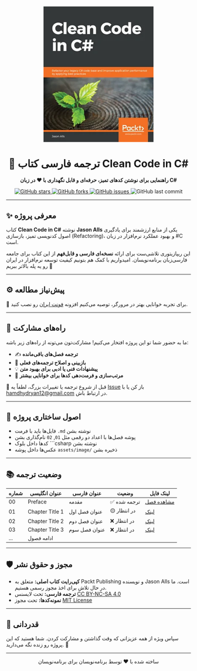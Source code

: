 <p align="center">
  <a href="https://github.com/hheydarian/clean-code-in-csharp-persian">
    <img src="assets/image/Cover.webp" alt="Clean Code in C# - Persian Translation" width="300"/>
  </a>
</p>

<h1 align="center">📘 ترجمه فارسی کتاب Clean Code in C#</h1>

<p align="center">
  <b>راهنمایی برای نوشتن کدهای تمیز، حرفه‌ای و قابل نگهداری با ❤️ در زبان C#</b>
</p>

<p align="center">
  <a href="https://github.com/hheydarian/clean-code-in-csharp-persian/stargazers">
    <img alt="GitHub stars" src="https://img.shields.io/github/stars/hheydarian/clean-code-in-csharp-persian?style=for-the-badge&logo=github&label=Stars&color=FDD835">
  </a>
  <a href="https://github.com/hheydarian/clean-code-in-csharp-persian/network/members">
    <img alt="GitHub forks" src="https://img.shields.io/github/forks/hheydarian/clean-code-in-csharp-persian?style=for-the-badge&logo=github&label=Forks&color=42A5F5">
  </a>
  <a href="https://github.com/hheydarian/clean-code-in-csharp-persian/issues">
    <img alt="GitHub issues" src="https://img.shields.io/github/issues/hheydarian/clean-code-in-csharp-persian?style=for-the-badge&logo=github&label=Issues&color=EF5350">
  </a>
  <img alt="GitHub last commit" src="https://img.shields.io/github/last-commit/hheydarian/clean-code-in-csharp-persian?style=for-the-badge&label=Last%20Commit&color=66BB6A">
</p>

---

## ✨ معرفی پروژه

کتاب **Clean Code in C#** نوشته **Jason Alls** یکی از منابع ارزشمند برای یادگیری اصول کدنویسی تمیز، بازسازی (Refactoring)، و بهبود عملکرد نرم‌افزار در زبان #C است.

این ریپازیتوری تلاشی‌ست برای ارائه **نسخه‌ای فارسی و قابل‌فهم** از این کتاب برای جامعه فارسی‌زبان برنامه‌نویسان. امیدواریم با کمک هم بتونیم کیفیت توسعه نرم‌افزار در ایران رو یه پله بالاتر ببریم 🚀

---

## ⚙️ پیش‌نیاز مطالعه

🔹 برای تجربه خوانایی بهتر در مرورگر، توصیه می‌کنیم افزونه [فونت ایران](https://chromewebstore.google.com/detail/fontiran/edbchgkbejkdkdkpgenlaciegoidmjoh) رو نصب کنید.

---

## 🙌 راه‌های مشارکت

ما به حضور شما تو این پروژه افتخار می‌کنیم! مشارکت‌تون می‌تونه از راه‌های زیر باشه:

- ✍️ **ترجمه فصل‌های باقی‌مانده**
- 🔎 **بازبینی و اصلاح ترجمه‌های فعلی**
- 💡 **پیشنهادات فنی یا ادبی برای بهبود متن**
- 🎨 **مرتب‌سازی و فرمت‌دهی کدها برای خوانایی بیشتر**

🛑 قبل از شروع ترجمه یا تغییرات بزرگ، لطفاً یه [Issue](https://github.com/hheydarian/clean-code-in-csharp-persian/issues) باز کن یا با [hamdhydryan12@gmail.com](mailto:hamdhydryan12@gmail.com) در ارتباط باش.

---

## 🧩 اصول ساختاری پروژه

- فایل‌ها باید با فرمت `.md` نوشته بشن
- پوشه فصل‌ها با اعداد دو رقمی مثل `01`, `02` نام‌گذاری بشن
- کدها داخل بلوک ```csharp نوشته بشن
- عکس‌ها داخل پوشه `assets/image/` ذخیره بشن

---

## 📚 وضعیت ترجمه
<div align="center">

| شماره | عنوان انگلیسی           | عنوان فارسی            | وضعیت       | لینک فایل                            |
|-------|--------------------------|-------------------------|--------------|----------------------------------------|
| 00    | Preface                  | مقدمه                  | ✅ ترجمه شده | [مشاهده فصل](Book/00/Preface.md)     |
| 01    | Chapter Title 1          | عنوان فصل اول          | 🟡 در انتظار | [لینک](Book/01/Chapter1.md)           |
| 02    | Chapter Title 2          | عنوان فصل دوم          | ❌ در انتظار | [لینک](Book/02/Chapter2.md)           |
| 03    | Chapter Title 3          | عنوان فصل سوم          | ❌ در انتظار | [لینک](Book/03/Chapter3.md)           |
| ...   | ادامه فصول               |                         |              |                                        |
</div>


---

## 🛡️ مجوز و حقوق نشر

- **کپی‌رایت کتاب اصلی:** متعلق به Packt Publishing و نویسنده Jason Alls است. ما در حال تلاش برای اخذ مجوز رسمی هستیم.
- **ترجمه فارسی:** تحت لایسنس [CC BY-NC-SA 4.0](https://creativecommons.org/licenses/by-nc-sa/4.0/)
- **نمونه‌کدها:** تحت مجوز [MIT License](https://opensource.org/licenses/MIT)

---

## 🌟 قدردانی

سپاس ویژه از همه عزیزانی که وقت گذاشتن و مشارکت کردن. شما هستید که این پروژه رو زنده نگه می‌دارید. 🌱

---

<p align="center">ساخته شده با ❤️ توسط برنامه‌نویسان برای برنامه‌نویسان</p>
